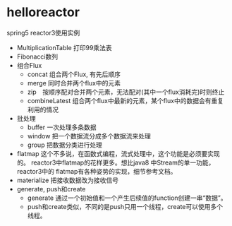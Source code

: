 # helloreactor
spring5 reactor3使用实例

- MultiplicationTable 打印99乘法表
- Fibonacci数列
- 组合Flux
  - concat 组合两个Flux, 有先后顺序
  - merge 同时合并两个flux中的元素
  - zip　按顺序配对合并两个元素，无法配对(其中一个flux消耗完)时则终止
  - combineLatest 组合两个flux中最新的元素，某个flux中的数据会有重复利用的情况
- 批处理
  - buffer 一次处理多条数据
  - window 把一个数据流分成多个数据流来处理
  - group 把数据分类进行处理
- flatmap 这个不多说，在函数式编程，流式处理中，这个功能是必须要实现的。
reactor3中flatmap的花样更多。想比java8 中Stream的单一功能，reactor3中的
flatmap有各种姿势的实现，细节参考文档。
- materialize 把接收数据改为接收信号
- generate, push和create
  - generate 通过一个初始值和一个产生后续值的function创建一串“数据”。
  - push和create类似，不同的是push只用一个线程，create可以使用多个线程。

  
  

